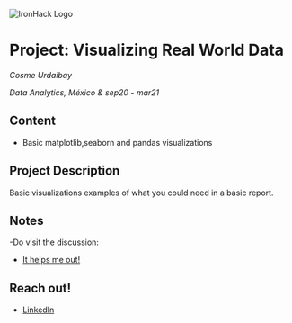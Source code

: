 ![IronHack Logo](https://s3-eu-west-1.amazonaws.com/ih-materials/uploads/upload_d5c5793015fec3be28a63c4fa3dd4d55.png)

# Project: Visualizing Real World Data

*Cosme Urdaibay*

*Data Analytics, México & sep20 - mar21*

## Content
- Basic matplotlib,seaborn and pandas visualizations

<a name="project-description"></a>

## Project Description
Basic visualizations examples of what you could need in a basic report.


<a name="links"></a>

## Notes

-Do visit the discussion:
* [It helps me out!](https://github.com/urdaibayc/Project-Datavis/discussions/1)

## Reach out!
* [LinkedIn](https://www.linkedin.com/in/cosme-urdaibay/)
